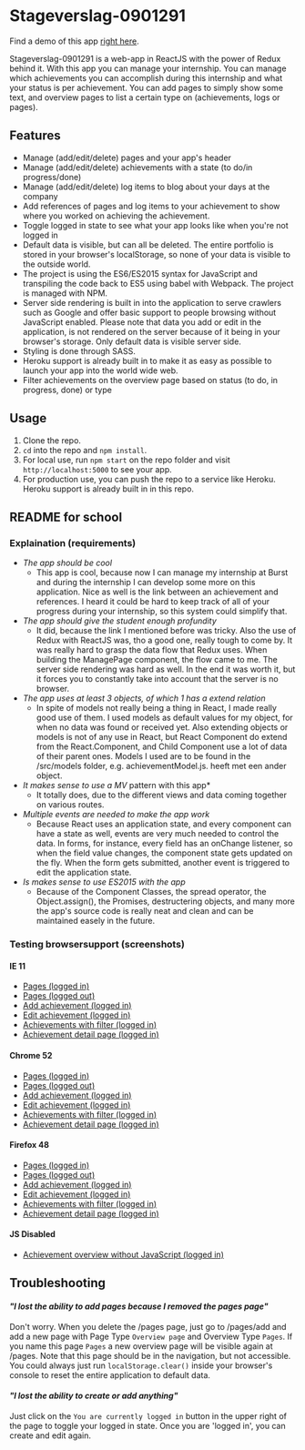 # Stageverslag-0901291

Find a demo of this app <a href="https://stageverslag-0901291.herokuapp.com" target="_blank">right here</a>.

Stageverslag-0901291 is a web-app in ReactJS with the power of Redux behind it. With this app you can manage your internship. You can manage which achievements you can accomplish during this internship and what your status is per achievement. You can add pages to simply show some text, and overview pages to list a certain type on (achievements, logs or pages).

## Features
- Manage (add/edit/delete) pages and your app's header
- Manage (add/edit/delete) achievements with a state (to do/in progress/done)
- Manage (add/edit/delete) log items to blog about your days at the company
- Add references of pages and log items to your achievement to show where you worked on achieving the achievement.
- Toggle logged in state to see what your app looks like when you're not logged in
- Default data is visible, but can all be deleted. The entire portfolio is stored in your browser's localStorage, so none of your data is visible to the outside world.
- The project is using the ES6/ES2015 syntax for JavaScript and transpiling the code back to ES5 using babel with Webpack. The project is managed with NPM.
- Server side rendering is built in into the application to serve crawlers such as Google and offer basic support to people browsing without JavaScript enabled. Please note that data you add or edit in the application, is not rendered on the server because of it being in your browser's storage. Only default data is visible server side.
- Styling is done through SASS.
- Heroku support is already built in to make it as easy as possible to launch your app into the world wide web.
- Filter achievements on the overview page based on status (to do, in progress, done) or type

## Usage
1. Clone the repo.
2. `cd` into the repo and `npm install`.
3. For local use, run `npm start` on the repo folder and visit `http://localhost:5000` to see your app.
4. For production use, you can push the repo to a service like Heroku. Heroku support is already built in in this repo.

## README for school
### Explaination (requirements)
- *The app should be cool*
  - This app is cool, because now I can manage my internship at Burst and during the internship I can develop some more on this application. Nice as well is the link between an achievement and references. I heard it could be hard to keep track of all of your progress during your internship, so this system could simplify that.
- *The app should give the student enough profundity*
  - It did, because the link I mentioned before was tricky. Also the use of Redux with ReactJS was, tho a good one, really tough to come by. It was really hard to grasp the data flow that Redux uses. When building the ManagePage component, the flow came to me. The server side rendering was hard as well. In the end it was worth it, but it forces you to constantly take into account that the server is no browser.
- *The app uses at least 3 objects, of which 1 has a extend relation*
  - In spite of models not really being a thing in React, I made really good use of them. I used models as default values for my object, for when no data was found or received yet. Also extending objects or models is not of any use in React, but React Component do extend from the React.Component, and Child Component use a lot of data of their parent ones. Models I used are to be found in the /src/models folder, e.g. achievementModel.js.
heeft met een ander object.
- *It makes sense to use a MV* pattern with this app*
  - It totally does, due to the different views and data coming together on various routes.
- *Multiple events are needed to make the app work*
  - Because React uses an application state, and every component can have a state as well, events are very much needed to control the data. In forms, for instance, every field has an onChange listener, so when the field value changes, the component state gets updated on the fly. When the form gets submitted, another event is triggered to edit the application state.
- *Is makes sense to use ES2015 with the app*
  - Because of the Component Classes, the spread operator, the Object.assign(), the Promises, destructering objects, and many more the app's source code is really neat and clean and can be maintained easely in the future.

### Testing browsersupport (screenshots)

#### IE 11
- <a href="https://drive.google.com/file/d/0B4ZATWdHNFp3Y0lQVlpQRVYxU00/view?usp=sharing">Pages (logged in)</a>
- <a href="https://drive.google.com/file/d/0B4ZATWdHNFp3S0ZmSzFfWndOVWs/view?usp=sharing">Pages (logged out)</a>
- <a href="https://drive.google.com/file/d/0B4ZATWdHNFp3V2R0RWtwaVkyaFE/view?usp=sharing">Add achievement (logged in)</a>
- <a href="https://drive.google.com/file/d/0B4ZATWdHNFp3TGlHX0ZQcC1hNzg/view?usp=sharing">Edit achievement (logged in)</a>
- <a href="https://drive.google.com/file/d/0B4ZATWdHNFp3aHlHUV9NeFl4eWc/view?usp=sharing">Achievements with filter (logged in)</a>
- <a href="https://drive.google.com/file/d/0B4ZATWdHNFp3OE1GRGZ5OEIyREE/view?usp=sharing">Achievement detail page (logged in)</a>

#### Chrome 52
- <a href="https://drive.google.com/file/d/0B4ZATWdHNFp3TGRsWDdKSUtrMjg/view?usp=sharing">Pages (logged in)</a>
- <a href="https://drive.google.com/file/d/0B4ZATWdHNFp3MHY5RlgwdmZlUGc/view?usp=sharing">Pages (logged out)</a>
- <a href="https://drive.google.com/file/d/0B4ZATWdHNFp3dWdlQ2lWckpCdE0/view?usp=sharing">Add achievement (logged in)</a>
- <a href="https://drive.google.com/file/d/0B4ZATWdHNFp3N3VyMERKLTJmU0k/view?usp=sharing">Edit achievement (logged in)</a>
- <a href="https://drive.google.com/file/d/0B4ZATWdHNFp3WVduNnNxcUx4ZHM/view?usp=sharing">Achievements with filter (logged in)</a>
- <a href="https://drive.google.com/file/d/0B4ZATWdHNFp3RGVDV25PQWRNYnM/view?usp=sharing">Achievement detail page (logged in)</a>

#### Firefox 48
- <a href="https://drive.google.com/file/d/0B4ZATWdHNFp3YjQ1a1NfbFFNWXc/view?usp=sharing">Pages (logged in)</a>
- <a href="https://drive.google.com/file/d/0B4ZATWdHNFp3aDFMNTVsLUx6eFE/view?usp=sharing">Pages (logged out)</a>
- <a href="https://drive.google.com/file/d/0B4ZATWdHNFp3bG05ZzZYdFlJRWs/view?usp=sharing">Add achievement (logged in)</a>
- <a href="https://drive.google.com/file/d/0B4ZATWdHNFp3NW0yZEpYY3JJUFE/view?usp=sharing">Edit achievement (logged in)</a>
- <a href="https://drive.google.com/file/d/0B4ZATWdHNFp3bm9jT3ZfU0hHQW8/view?usp=sharing">Achievements with filter (logged in)</a>
- <a href="https://drive.google.com/file/d/0B4ZATWdHNFp3bmRWTklzcjI0bzg/view?usp=sharing">Achievement detail page (logged in)</a>

#### JS Disabled
- <a href="https://drive.google.com/file/d/0B4ZATWdHNFp3Q3JNaUVDSU9xTFE/view?usp=sharing">Achievement overview without JavaScript (logged in)</a>

## Troubleshooting
#### *"I lost the ability to add pages because I removed the pages page"*
 Don't worry. When you delete the /pages page, just go to /pages/add and add a new page with Page Type `Overview page` and Overview Type `Pages`. If you name this page `Pages` a new overview page will be visible again at /pages. Note that this page should be in the navigation, but not accessible. You could always just run `localStorage.clear()` inside your browser's console to reset the entire application to default data.
#### *"I lost the ability to create or add anything"*
Just click on the `You are currently logged in` button in the upper right of the page to toggle your logged in state. Once you are 'logged in', you can create and edit again.